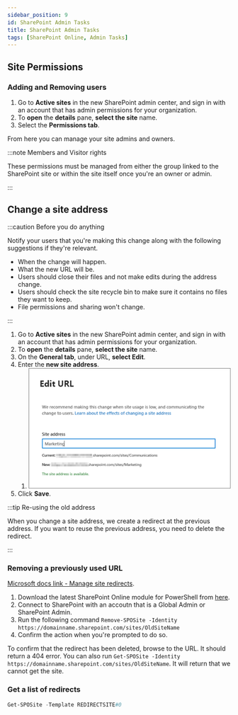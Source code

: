 ```yaml
---
sidebar_position: 9
id: SharePoint Admin Tasks
title: SharePoint Admin Tasks
tags: [SharePoint Online, Admin Tasks]
---
```


## Site Permissions

### Adding and Removing users

1. Go to **Active sites** in the new SharePoint admin center, and sign in with an account that has admin permissions for your organization.
2. To **open** the **details** pane, **select the site** name.
3. Select the **Permissions tab**.

From here you can manage your site admins and owners.

:::note Members and Visitor rights

These permissions must be managed from either the group linked to the SharePoint site or within the site itself once you're an owner or admin.

:::

## Change a site address

:::caution Before you do anything

Notify your users that you're making this change along with the following suggestions if they're relevant.

- When the change will happen.
- What the new URL will be.
- Users should close their files and not make edits during the address change.
- Users should check the site recycle bin to make sure it contains no files they want to keep.
- File permissions and sharing won't change.

::: 

1. Go to **Active sites** in the new SharePoint admin center, and sign in with an account that has admin permissions for your organization.
2. To **open** the **details** pane, **select the site** name.
3. On the **General tab**, under URL, **select Edit**.
4. Enter the **new site address**.
   1. ![Edit the URL](../../../static/img/SharePoint%20Admin%20Tasks/change-site-address-001.png)
5. Click **Save**.

:::tip Re-using the old address

When you change a site address, we create a redirect at the previous address. If you want to reuse the previous address, you need to delete the redirect.

:::

### Removing a previously used URL

[Microsoft docs link - Manage site redirects](https://learn.microsoft.com/en-us/sharepoint/manage-site-redirects).

1. Download the latest SharePoint Online module for PowerShell from [here](https://go.microsoft.com/fwlink/p/?LinkId=255251).
2. Connect to SharePoint with an accoutn that is a Global Admin or SharePoint Admin.
3. Run the following command `Remove-SPOSite -Identity https://domainname.sharepoint.com/sites/OldSiteName`
4. Confirm the action when you're prompted to do so.

To confirm that the redirect has been deleted, browse to the URL. It should return a 404 error. You can also run `Get-SPOSite -Identity https://domainname.sharepoint.com/sites/OldSiteName`. It will return that we cannot get the site.

### Get a list of redirects

```powershell
Get-SPOSite -Template REDIRECTSITE#0
```